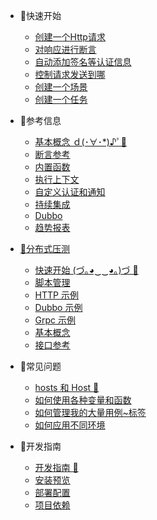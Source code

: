 * 🐠快速开始
  * [创建一个Http请求](zh-cn/quickstart/http-request.md)
  * [对响应进行断言](zh-cn/quickstart/assertions.md)
  * [自动添加签名等认证信息](zh-cn/quickstart/auth.md)
  * [控制请求发送到哪](zh-cn/quickstart/env-proxy.md)
  * [创建一个场景](zh-cn/quickstart/scenario.md)
  * [创建一个任务](zh-cn/quickstart/job.md)

* 🐣参考信息
  * [基本概念 ｄ(･∀･*)♪ﾟ🦉](zh-cn/concepts.md)
  * [断言参考](zh-cn/assertion.md)
  * [内置函数](zh-cn/function.md)
  * [执行上下文](zh-cn/context.md)
  * [自定义认证和通知](zh-cn/plugins.md)
  * [持续集成](zh-cn/ci.md)
  * [Dubbo](zh-cn/dubbo.md)
  * [趋势报表](zh-cn/dashboard.md)

* [🐡分布式压测](zh-cn/pea/README.md)
  * [快速开始 (づ｡◕‿‿◕｡)づ 🥳](zh-cn/pea/quickstart.md)
  * [脚本管理](zh-cn/pea/simulations.md)
  * [HTTP 示例](zh-cn/pea/http.md)
  * [Dubbo 示例](zh-cn/pea/dubbo.md)
  * [Grpc 示例](zh-cn/pea/grpc.md)
  * [基本概念](zh-cn/pea/concepts.md)
  * [接口参考](zh-cn/pea/api.md)

* 🐳常见问题
  * [hosts 和 Host 🦄](zh-cn/bp/hosts-vs-host.md)
  * [如何使用各种变量和函数](zh-cn/bp/use-var-func.md)
  * [如何管理我的大量用例~标签](zh-cn/bp/manage-case.md)
  * [如何应用不同环境](zh-cn/bp/manage-env.md)

* 🐬开发指南
  * [开发指南 🦁](zh-cn/development-guide.md)
  * [安装预览](zh-cn/install.md)
  * [部署配置](zh-cn/configuration.md)
  * [项目依赖](zh-cn/deps.md)
